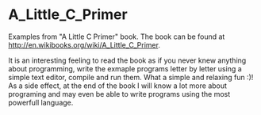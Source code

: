 A_Little_C_Primer
=================

Examples from "A Little C Primer" book.
The book can be found at http://en.wikibooks.org/wiki/A_Little_C_Primer.

It is an interesting feeling to read the book as if you never knew 
anything about programming, write the exmaple programs letter by letter
using a simple text editor, compile and run them. 
What a simple and relaxing fun :)!
As a side effect, at the end of the book I will know a lot more about programing 
and may even be able to write programs using the most powerfull language.